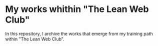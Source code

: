 # My works whithin "The Lean Web Club"

In this repository, I archive the works that emerge from my training
path within "The Lean Web Club".

